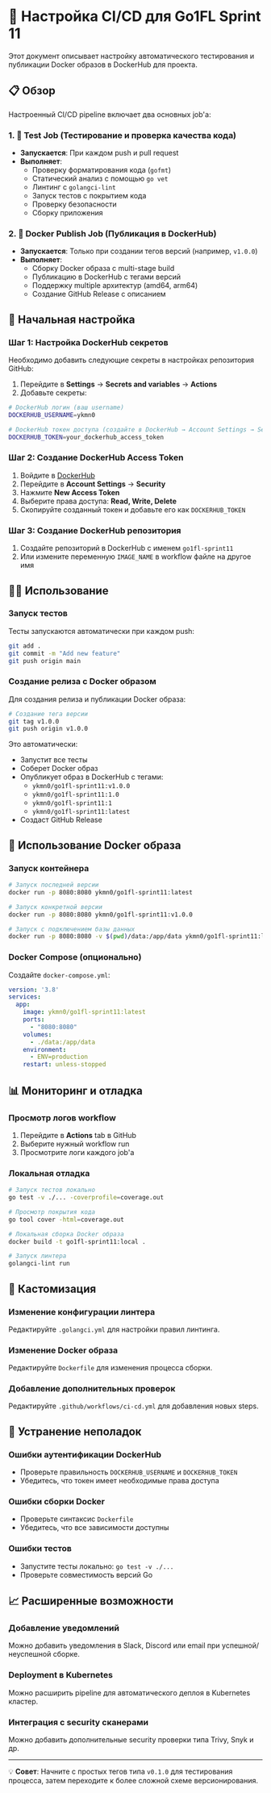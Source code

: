# 🚀 Настройка CI/CD для Go1FL Sprint 11

Этот документ описывает настройку автоматического тестирования и публикации Docker образов в DockerHub для проекта.

## 📋 Обзор

Настроенный CI/CD pipeline включает два основных job'а:

### 1. 🧪 Test Job (Тестирование и проверка качества кода)
- **Запускается**: При каждом push и pull request
- **Выполняет**:
  - Проверку форматирования кода (`gofmt`)
  - Статический анализ с помощью `go vet`
  - Линтинг с `golangci-lint`
  - Запуск тестов с покрытием кода
  - Проверку безопасности
  - Сборку приложения

### 2. 🐳 Docker Publish Job (Публикация в DockerHub)
- **Запускается**: Только при создании тегов версий (например, `v1.0.0`)
- **Выполняет**:
  - Сборку Docker образа с multi-stage build
  - Публикацию в DockerHub с тегами версий
  - Поддержку multiple архитектур (amd64, arm64)
  - Создание GitHub Release с описанием

## 🔧 Начальная настройка

### Шаг 1: Настройка DockerHub секретов

Необходимо добавить следующие секреты в настройках репозитория GitHub:

1. Перейдите в **Settings** → **Secrets and variables** → **Actions**
2. Добавьте секреты:

```bash
# DockerHub логин (ваш username)
DOCKERHUB_USERNAME=ykmn0

# DockerHub токен доступа (создайте в DockerHub → Account Settings → Security)
DOCKERHUB_TOKEN=your_dockerhub_access_token
```

### Шаг 2: Создание DockerHub Access Token

1. Войдите в [DockerHub](https://hub.docker.com/)
2. Перейдите в **Account Settings** → **Security**
3. Нажмите **New Access Token**
4. Выберите права доступа: **Read, Write, Delete**
5. Скопируйте созданный токен и добавьте его как `DOCKERHUB_TOKEN`

### Шаг 3: Создание DockerHub репозитория

1. Создайте репозиторий в DockerHub с именем `go1fl-sprint11`
2. Или измените переменную `IMAGE_NAME` в workflow файле на другое имя

## 🏃‍♂️ Использование

### Запуск тестов

Тесты запускаются автоматически при каждом push:

```bash
git add .
git commit -m "Add new feature"
git push origin main
```

### Создание релиза с Docker образом

Для создания релиза и публикации Docker образа:

```bash
# Создание тега версии
git tag v1.0.0
git push origin v1.0.0
```

Это автоматически:
- Запустит все тесты
- Соберет Docker образ
- Опубликует образ в DockerHub с тегами:
  - `ykmn0/go1fl-sprint11:v1.0.0`
  - `ykmn0/go1fl-sprint11:1.0`
  - `ykmn0/go1fl-sprint11:1`
  - `ykmn0/go1fl-sprint11:latest`
- Создаст GitHub Release

## 🐳 Использование Docker образа

### Запуск контейнера

```bash
# Запуск последней версии
docker run -p 8080:8080 ykmn0/go1fl-sprint11:latest

# Запуск конкретной версии
docker run -p 8080:8080 ykmn0/go1fl-sprint11:v1.0.0

# Запуск с подключением базы данных
docker run -p 8080:8080 -v $(pwd)/data:/app/data ykmn0/go1fl-sprint11:latest
```

### Docker Compose (опционально)

Создайте `docker-compose.yml`:

```yaml
version: '3.8'
services:
  app:
    image: ykmn0/go1fl-sprint11:latest
    ports:
      - "8080:8080"
    volumes:
      - ./data:/app/data
    environment:
      - ENV=production
    restart: unless-stopped
```

## 📊 Мониторинг и отладка

### Просмотр логов workflow

1. Перейдите в **Actions** tab в GitHub
2. Выберите нужный workflow run
3. Просмотрите логи каждого job'а

### Локальная отладка

```bash
# Запуск тестов локально
go test -v ./... -coverprofile=coverage.out

# Просмотр покрытия кода
go tool cover -html=coverage.out

# Локальная сборка Docker образа
docker build -t go1fl-sprint11:local .

# Запуск линтера
golangci-lint run
```

## 🔧 Кастомизация

### Изменение конфигурации линтера

Редактируйте `.golangci.yml` для настройки правил линтинга.

### Изменение Docker образа

Редактируйте `Dockerfile` для изменения процесса сборки.

### Добавление дополнительных проверок

Редактируйте `.github/workflows/ci-cd.yml` для добавления новых steps.

## 🚨 Устранение неполадок

### Ошибки аутентификации DockerHub

- Проверьте правильность `DOCKERHUB_USERNAME` и `DOCKERHUB_TOKEN`
- Убедитесь, что токен имеет необходимые права доступа

### Ошибки сборки Docker

- Проверьте синтаксис `Dockerfile`
- Убедитесь, что все зависимости доступны

### Ошибки тестов

- Запустите тесты локально: `go test -v ./...`
- Проверьте совместимость версий Go

## 📈 Расширенные возможности

### Добавление уведомлений

Можно добавить уведомления в Slack, Discord или email при успешной/неуспешной сборке.

### Deployment в Kubernetes

Можно расширить pipeline для автоматического деплоя в Kubernetes кластер.

### Интеграция с security сканерами

Можно добавить дополнительные security проверки типа Trivy, Snyk и др.

---

💡 **Совет**: Начните с простых тегов типа `v0.1.0` для тестирования процесса, затем переходите к более сложной схеме версионирования.